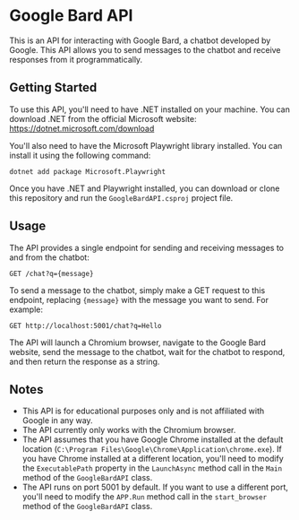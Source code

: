 Google Bard API
===============

This is an API for interacting with Google Bard, a chatbot developed by Google. This API allows you to send messages to the chatbot and receive responses from it programmatically.

Getting Started
---------------

To use this API, you'll need to have .NET installed on your machine. You can download .NET from the official Microsoft website: <https://dotnet.microsoft.com/download>

You'll also need to have the Microsoft Playwright library installed. You can install it using the following command:


`dotnet add package Microsoft.Playwright`

Once you have .NET and Playwright installed, you can download or clone this repository and run the `GoogleBardAPI.csproj` project file.

Usage
-----

The API provides a single endpoint for sending and receiving messages to and from the chatbot:


`GET /chat?q={message}`

To send a message to the chatbot, simply make a GET request to this endpoint, replacing `{message}` with the message you want to send. For example:

`GET http://localhost:5001/chat?q=Hello`

The API will launch a Chromium browser, navigate to the Google Bard website, send the message to the chatbot, wait for the chatbot to respond, and then return the response as a string.

Notes
-----

-   This API is for educational purposes only and is not affiliated with Google in any way.
-   The API currently only works with the Chromium browser.
-   The API assumes that you have Google Chrome installed at the default location (`C:\Program Files\Google\Chrome\Application\chrome.exe`). If you have Chrome installed at a different location, you'll need to modify the `ExecutablePath` property in the `LaunchAsync` method call in the `Main` method of the `GoogleBardAPI` class.
-   The API runs on port 5001 by default. If you want to use a different port, you'll need to modify the `APP.Run` method call in the `start_browser` method of the `GoogleBardAPI` class.
